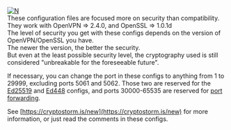 [![N](https://cryptostorm.is/bloop.png)](https://cryptostorm.is/)  
These configuration files are focused more on security than compatibility.  
They work with OpenVPN => 2.4.0, and OpenSSL => 1.0.1d  
The level of security you get with these configs depends on the version of OpenVPN/OpenSSL you have.  
The newer the version, the better the security.  
But even at the least possible security level, the cryptography used is still considered "unbreakable for the foreseeable future".

If necessary, you can change the port in these configs to anything from 1 to 29999,
excluding ports 5061 and 5062. Those two are reserved for the [Ed25519](https://github.com/cryptostorm/cryptostorm_client_configuration_files/tree/master/ecc/ed25519) and [Ed448](https://github.com/cryptostorm/cryptostorm_client_configuration_files/tree/master/ecc/ed448) configs,
and ports 30000-65535 are reserved for [port forwarding](https://cryptostorm.is/portfwd).

See [https://cryptostorm.is/new](https://cryptostorm.is/new) for more information, or just read the comments in these configs.
